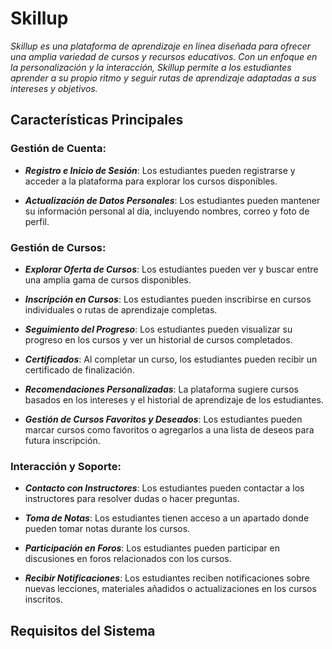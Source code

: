 # Skillup
  _Skillup es una plataforma de aprendizaje en línea diseñada para ofrecer una amplia variedad de cursos y recursos educativos. Con un enfoque en la personalización y la interacción, Skillup permite a los estudiantes aprender a su propio ritmo y seguir rutas de aprendizaje adaptadas a sus intereses y objetivos._

## Características Principales

### Gestión de Cuenta:

* ***Registro e Inicio de Sesión***: Los estudiantes pueden registrarse y acceder a la plataforma para explorar los cursos disponibles.

* ***Actualización de Datos Personales***: Los estudiantes pueden mantener su información personal al día, incluyendo nombres, correo y foto de perfil.

### Gestión de Cursos:

* ***Explorar Oferta de Cursos***: Los estudiantes pueden ver y buscar entre una amplia gama de cursos disponibles.

* ***Inscripción en Cursos***: Los estudiantes pueden inscribirse en cursos individuales o rutas de aprendizaje completas.

* ***Seguimiento del Progreso***: Los estudiantes pueden visualizar su progreso en los cursos y ver un historial de cursos completados.

* ***Certificados***: Al completar un curso, los estudiantes pueden recibir un certificado de finalización.

* ***Recomendaciones Personalizadas***: La plataforma sugiere cursos basados en los intereses y el historial de aprendizaje de los estudiantes.

* ***Gestión de Cursos Favoritos y Deseados***: Los estudiantes pueden marcar cursos como favoritos o agregarlos a una lista de deseos para futura inscripción.

### Interacción y Soporte:

* ***Contacto con Instructores***: Los estudiantes pueden contactar a los instructores para resolver dudas o hacer preguntas.

* ***Toma de Notas***: Los estudiantes tienen acceso a un apartado donde pueden tomar notas durante los cursos.

* ***Participación en Foros***: Los estudiantes pueden participar en discusiones en foros relacionados con los cursos.

* ***Recibir Notificaciones***: Los estudiantes reciben notificaciones sobre nuevas lecciones, materiales añadidos o actualizaciones en los cursos inscritos.


## Requisitos del Sistema
